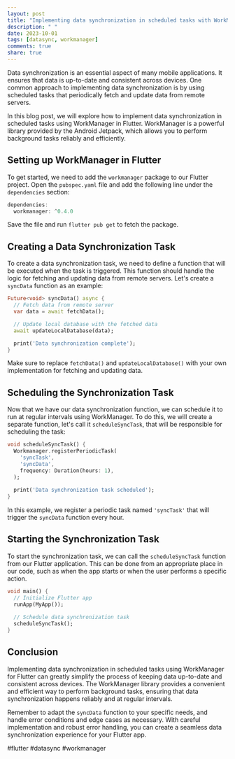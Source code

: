 ```yaml
---
layout: post
title: "Implementing data synchronization in scheduled tasks with WorkManager for Flutter"
description: " "
date: 2023-10-01
tags: [datasync, workmanager]
comments: true
share: true
---
```


Data synchronization is an essential aspect of many mobile applications. It ensures that data is up-to-date and consistent across devices. One common approach to implementing data synchronization is by using scheduled tasks that periodically fetch and update data from remote servers.

In this blog post, we will explore how to implement data synchronization in scheduled tasks using WorkManager in Flutter. WorkManager is a powerful library provided by the Android Jetpack, which allows you to perform background tasks reliably and efficiently.

## Setting up WorkManager in Flutter

To get started, we need to add the `workmanager` package to our Flutter project. Open the `pubspec.yaml` file and add the following line under the `dependencies` section:

```dart
dependencies:
  workmanager: ^0.4.0
```

Save the file and run `flutter pub get` to fetch the package.

## Creating a Data Synchronization Task

To create a data synchronization task, we need to define a function that will be executed when the task is triggered. This function should handle the logic for fetching and updating data from remote servers. Let's create a `syncData` function as an example:

```dart
Future<void> syncData() async {
  // Fetch data from remote server
  var data = await fetchData();

  // Update local database with the fetched data
  await updateLocalDatabase(data);

  print('Data synchronization complete');
}
```

Make sure to replace `fetchData()` and `updateLocalDatabase()` with your own implementation for fetching and updating data.

## Scheduling the Synchronization Task

Now that we have our data synchronization function, we can schedule it to run at regular intervals using WorkManager. To do this, we will create a separate function, let's call it `scheduleSyncTask`, that will be responsible for scheduling the task:

```dart
void scheduleSyncTask() {
  Workmanager.registerPeriodicTask(
    'syncTask',
    'syncData',
    frequency: Duration(hours: 1),
  );
  
  print('Data synchronization task scheduled');
}
```

In this example, we register a periodic task named `'syncTask'` that will trigger the `syncData` function every hour.

## Starting the Synchronization Task

To start the synchronization task, we can call the `scheduleSyncTask` function from our Flutter application. This can be done from an appropriate place in our code, such as when the app starts or when the user performs a specific action.

```dart
void main() {
  // Initialize Flutter app
  runApp(MyApp());
  
  // Schedule data synchronization task
  scheduleSyncTask();
}
```

## Conclusion

Implementing data synchronization in scheduled tasks using WorkManager for Flutter can greatly simplify the process of keeping data up-to-date and consistent across devices. The WorkManager library provides a convenient and efficient way to perform background tasks, ensuring that data synchronization happens reliably and at regular intervals.

Remember to adapt the `syncData` function to your specific needs, and handle error conditions and edge cases as necessary. With careful implementation and robust error handling, you can create a seamless data synchronization experience for your Flutter app.

#flutter #datasync #workmanager